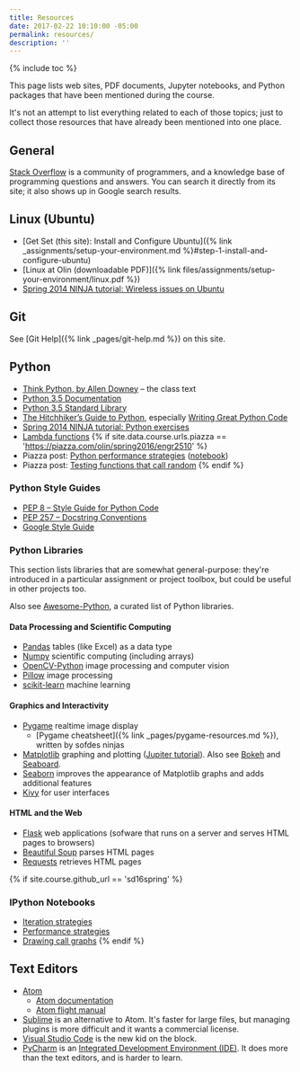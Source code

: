 ```yaml
---
title: Resources
date: 2017-02-22 10:10:00 -05:00
permalink: resources/
description: ''
---
```


{% include toc %}

This page lists web sites, PDF documents, Jupyter notebooks, and
Python packages that have been mentioned during the course.

It's not an attempt to list everything related to each of those topics; just
to collect those resources that have already been mentioned into one place.

## General

[Stack Overflow](http://stackoverflow.com) is a community of programmers, and a knowledge base of programming questions and answers. You can search it directly from its site; it also shows up in Google search results.

## Linux (Ubuntu)

* [Get Set (this site): Install and Configure Ubuntu]({% link _assignments/setup-your-environment.md %}#step-1-install-and-configure-ubuntu)
* [Linux at Olin (downloadable PDF)]({% link files/assignments/setup-your-environment/linux.pdf %})
* [Spring 2014 NINJA tutorial: Wireless issues on Ubuntu](https://docs.google.com/document/d/1uRRyjQhWyoffL_FNpRHNn8geblh9h0mfvAjjZ0fOtRc/edit)

## Git

See [Git Help]({% link _pages/git-help.md %}) on this site.

## Python

* [Think Python, by Allen Downey](http://greenteapress.com/wp/think-python-2e/) – the class text
* [Python 3.5 Documentation](https://docs.python.org/3.5/)
* [Python 3.5 Standard Library](https://docs.python.org/3.5/library/index.html)
* [The Hitchhiker’s Guide to Python](http://docs.python-guide.org/), especially [Writing Great Python Code](http://docs.python-guide.org/en/latest/#writing-great-python-code)
* [Spring 2014 NINJA tutorial: Python exercises](https://docs.google.com/document/d/1k-JU9cPokJ58ur4ubpbhLAxC26aAx9bCUcianobBLFE/edit)
* [Lambda functions](http://www.secnetix.de/%7Eolli/Python/lambda_functions.hawk)
{% if site.data.course.urls.piazza == 'https://piazza.com/olin/spring2016/engr2510' %}
* Piazza post: [Python performance strategies](https://piazza.com/class/ijkborva8jk70v?cid=105) ([notebook](https://github.com//{{site.data.course.github.owner_name}}/ClassNotes/blob/master/Python%20Performance%20Strategies.ipynb))
* Piazza post: [Testing functions that call random](https://piazza.com/class/ijkborva8jk70v?cid=103)
{% endif %}

### Python Style Guides

* [PEP 8 – Style Guide for Python Code](https://www.python.org/dev/peps/pep-0008/)
* [PEP 257 – Docstring Conventions](https://www.python.org/dev/peps/pep-0257/)
* [Google Style Guide](https://google.github.io/styleguide/pyguide.html)

### Python Libraries

This section lists libraries that are somewhat general-purpose: they're
introduced in a particular assignment or project toolbox, but could be useful
in other projects too.

Also see [Awesome-Python](https://awesome-python.com), a curated list of Python libraries.

#### Data Processing and Scientific Computing

* [Pandas](http://pandas.pydata.org) tables (like Excel) as a data type
* [Numpy](http://www.numpy.org) scientific computing (including arrays)
* [OpenCV-Python](https://opencv-python-tutroals.readthedocs.org/en/latest/py_tutorials/py_tutorials.html) image processing and computer vision
* [Pillow](http://python-pillow.org) image processing
* [scikit-learn](http://scikit-learn.org/stable/) machine learning

#### Graphics and Interactivity

* [Pygame](http://www.pygame.org/hifi.html) realtime image display
    * [Pygame cheatsheet]({% link _pages/pygame-resources.md %}), written by sofdes ninjas
* [Matplotlib](http://matplotlib.org) graphing and plotting ([Jupiter tutorial](http://nbviewer.jupyter.org/github/jrjohansson/scientific-python-lectures/blob/master/Lecture-4-Matplotlib.ipynb)). Also see [Bokeh](http://bokeh.pydata.org/en/latest/) and [Seaboard](http://stanford.edu/~mwaskom/software/seaborn/).
* [Seaborn](http://seaborn.pydata.org) improves the appearance of Matplotlib graphs and adds additional features
* [Kivy](https://kivy.org/) for user interfaces

#### HTML and the Web

* [Flask](http://flask.pocoo.org) web applications (sofware that runs on a server and serves HTML pages to browsers)
* [Beautiful Soup](https://www.crummy.com/software/BeautifulSoup/bs4/doc/) parses HTML pages
* [Requests](http://docs.python-requests.org/en/latest/) retrieves HTML pages

{% if site.course.github_url == 'sd16spring' %}

### IPython Notebooks

* [Iteration strategies](https://github.com//{{site.data.course.github.owner_name}}/ClassNotes/blob/master/Day5_Iteration.ipynb)
* [Performance strategies](https://github.com//{{site.data.course.github.owner_name}}/ClassNotes/blob/master/Python%20Performance%20Strategies.ipynb)
* [Drawing call graphs](https://github.com//{{site.data.course.github.owner_name}}/ClassNotes/blob/master/Call%20Graphs.ipynb)
{% endif %}

## Text Editors

* [Atom](https://atom.io)
    * [Atom documentation](https://atom.io/docs)
    * [Atom flight manual](http://flight-manual.atom.io)
* [Sublime](https://www.sublimetext.com) is an alternative to Atom. It's faster for large files, but managing plugins is more difficult and it wants a commercial license.
* [Visual Studio Code](https://code.visualstudio.com) is the new kid on the block.
* [PyCharm](https://www.jetbrains.com/pycharm/) is an [Integrated Development Environment (IDE)](https://en.wikipedia.org/wiki/Integrated_development_environment).
It does more than the text editors, and is harder to learn.
